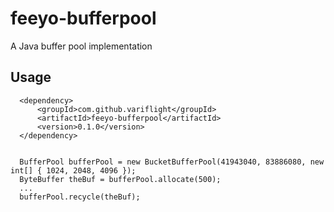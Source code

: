 # feeyo-bufferpool

A Java buffer pool implementation

## Usage

```
  <dependency>
	  <groupId>com.github.variflight</groupId>
	  <artifactId>feeyo-bufferpool</artifactId>
	  <version>0.1.0</version>
  </dependency>
	
	
  BufferPool bufferPool = new BucketBufferPool(41943040, 83886080, new int[] { 1024, 2048, 4096 });
  ByteBuffer theBuf = bufferPool.allocate(500);
  ...
  bufferPool.recycle(theBuf);

```